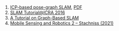 1. [ICP-based pose-graph SLAM](https://hal.archives-ouvertes.fr/hal-01522248), [PDF](https://hal.archives-ouvertes.fr/hal-01522248/file/finalVersion.pdf)
2. [SLAM Tutorial@ICRA 2016](http://www.diag.uniroma1.it//~labrococo/tutorial_icra_2016/)
3. [A Tutorial on Graph-Based SLAM](http://www2.informatik.uni-freiburg.de/~stachnis/pdf/grisetti10titsmag.pdf)
4. [Mobile Sensing and Robotics 2 – Stachniss (2021)](https://www.ipb.uni-bonn.de/msr2-2021/)

